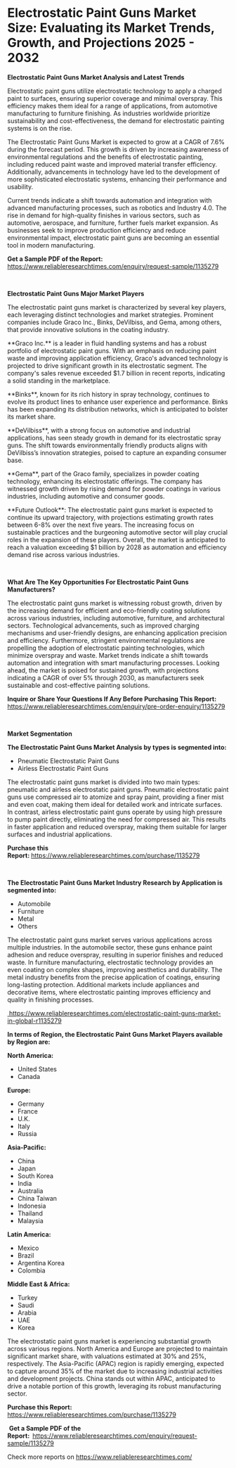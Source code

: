 <p><h1>Electrostatic Paint Guns Market Size: Evaluating its Market Trends, Growth, and Projections 2025 - 2032</h1></p><p><strong>Electrostatic Paint Guns Market Analysis and Latest Trends</strong></p>
<p><p>Electrostatic paint guns utilize electrostatic technology to apply a charged paint to surfaces, ensuring superior coverage and minimal overspray. This efficiency makes them ideal for a range of applications, from automotive manufacturing to furniture finishing. As industries worldwide prioritize sustainability and cost-effectiveness, the demand for electrostatic painting systems is on the rise.</p><p>The Electrostatic Paint Guns Market is expected to grow at a CAGR of 7.6% during the forecast period. This growth is driven by increasing awareness of environmental regulations and the benefits of electrostatic painting, including reduced paint waste and improved material transfer efficiency. Additionally, advancements in technology have led to the development of more sophisticated electrostatic systems, enhancing their performance and usability.</p><p>Current trends indicate a shift towards automation and integration with advanced manufacturing processes, such as robotics and Industry 4.0. The rise in demand for high-quality finishes in various sectors, such as automotive, aerospace, and furniture, further fuels market expansion. As businesses seek to improve production efficiency and reduce environmental impact, electrostatic paint guns are becoming an essential tool in modern manufacturing.</p></p>
<p><strong>Get a Sample PDF of the Report:&nbsp;</strong> <a href="https://www.reliableresearchtimes.com/enquiry/request-sample/1135279?utm_campaign=3067&utm_medium=2&utm_source=Github&utm_content=ia&utm_term=09042025&utm_id=electrostatic-paint-guns">https://www.reliableresearchtimes.com/enquiry/request-sample/1135279</a></p>
<p>&nbsp;</p>
<p><strong>Electrostatic Paint Guns Major Market Players</strong></p>
<p><p>The electrostatic paint guns market is characterized by several key players, each leveraging distinct technologies and market strategies. Prominent companies include Graco Inc., Binks, DeVilbiss, and Gema, among others, that provide innovative solutions in the coating industry. </p><p>**Graco Inc.** is a leader in fluid handling systems and has a robust portfolio of electrostatic paint guns. With an emphasis on reducing paint waste and improving application efficiency, Graco's advanced technology is projected to drive significant growth in its electrostatic segment. The company's sales revenue exceeded $1.7 billion in recent reports, indicating a solid standing in the marketplace.</p><p>**Binks**, known for its rich history in spray technology, continues to evolve its product lines to enhance user experience and performance. Binks has been expanding its distribution networks, which is anticipated to bolster its market share. </p><p>**DeVilbiss**, with a strong focus on automotive and industrial applications, has seen steady growth in demand for its electrostatic spray guns. The shift towards environmentally friendly products aligns with DeVilbiss’s innovation strategies, poised to capture an expanding consumer base.</p><p>**Gema**, part of the Graco family, specializes in powder coating technology, enhancing its electrostatic offerings. The company has witnessed growth driven by rising demand for powder coatings in various industries, including automotive and consumer goods.</p><p>**Future Outlook**: The electrostatic paint guns market is expected to continue its upward trajectory, with projections estimating growth rates between 6-8% over the next five years. The increasing focus on sustainable practices and the burgeoning automotive sector will play crucial roles in the expansion of these players. Overall, the market is anticipated to reach a valuation exceeding $1 billion by 2028 as automation and efficiency demand rise across various industries.</p></p>
<p>&nbsp;</p>
<p><strong>What Are The Key Opportunities For Electrostatic Paint Guns Manufacturers?</strong></p>
<p><p>The electrostatic paint guns market is witnessing robust growth, driven by the increasing demand for efficient and eco-friendly coating solutions across various industries, including automotive, furniture, and architectural sectors. Technological advancements, such as improved charging mechanisms and user-friendly designs, are enhancing application precision and efficiency. Furthermore, stringent environmental regulations are propelling the adoption of electrostatic painting technologies, which minimize overspray and waste. Market trends indicate a shift towards automation and integration with smart manufacturing processes. Looking ahead, the market is poised for sustained growth, with projections indicating a CAGR of over 5% through 2030, as manufacturers seek sustainable and cost-effective painting solutions.</p></p>
<p><strong>Inquire or Share Your Questions If Any Before Purchasing This Report:</strong> <a href="https://www.reliableresearchtimes.com/enquiry/pre-order-enquiry/1135279?utm_campaign=3067&utm_medium=2&utm_source=Github&utm_content=ia&utm_term=09042025&utm_id=electrostatic-paint-guns">https://www.reliableresearchtimes.com/enquiry/pre-order-enquiry/1135279</a></p>
<p>&nbsp;</p>
<p><strong>Market Segmentation</strong></p>
<p><strong>The Electrostatic Paint Guns Market Analysis by types is segmented into:</strong></p>
<p><ul><li>Pneumatic Electrostatic Paint Guns</li><li>Airless Electrostatic Paint Guns</li></ul></p>
<p><p>The electrostatic paint guns market is divided into two main types: pneumatic and airless electrostatic paint guns. Pneumatic electrostatic paint guns use compressed air to atomize and spray paint, providing a finer mist and even coat, making them ideal for detailed work and intricate surfaces. In contrast, airless electrostatic paint guns operate by using high pressure to pump paint directly, eliminating the need for compressed air. This results in faster application and reduced overspray, making them suitable for larger surfaces and industrial applications.</p></p>
<p><strong>Purchase this Report:&nbsp;</strong><a href="https://www.reliableresearchtimes.com/purchase/1135279?utm_campaign=3067&utm_medium=2&utm_source=Github&utm_content=ia&utm_term=09042025&utm_id=electrostatic-paint-guns">https://www.reliableresearchtimes.com/purchase/1135279</a></p>
<p>&nbsp;</p>
<p><strong>The Electrostatic Paint Guns Market Industry Research by Application is segmented into:</strong></p>
<p><ul><li>Automobile</li><li>Furniture</li><li>Metal</li><li>Others</li></ul></p>
<p><p>The electrostatic paint guns market serves various applications across multiple industries. In the automobile sector, these guns enhance paint adhesion and reduce overspray, resulting in superior finishes and reduced waste. In furniture manufacturing, electrostatic technology provides an even coating on complex shapes, improving aesthetics and durability. The metal industry benefits from the precise application of coatings, ensuring long-lasting protection. Additional markets include appliances and decorative items, where electrostatic painting improves efficiency and quality in finishing processes.</p></p>
<p><a href="https://www.reliableresearchtimes.com/electrostatic-paint-guns-market-in-global-r1135279?utm_campaign=3067&utm_medium=2&utm_source=Github&utm_content=ia&utm_term=09042025&utm_id=electrostatic-paint-guns">&nbsp;https://www.reliableresearchtimes.com/electrostatic-paint-guns-market-in-global-r1135279</a></p>
<p><strong>In terms of Region, the Electrostatic Paint Guns Market Players available by Region are:</strong></p>
<p>
    <p> <strong> North America: </strong>
        <ul>
            <li>United States</li>
            <li>Canada</li>
        </ul>
        </p> 
    <p> <strong> Europe: </strong>
        <ul>
            <li>Germany</li>
            <li>France</li>
            <li>U.K.</li>
            <li>Italy</li>
            <li>Russia</li>
        </ul>
        </p> 
    <p> <strong> Asia-Pacific: </strong>
        <ul>
            <li>China</li>
            <li>Japan</li>
            <li>South Korea</li>
            <li>India</li>
            <li>Australia</li>
            <li>China Taiwan</li>
            <li>Indonesia</li>
            <li>Thailand</li>
            <li>Malaysia</li>
        </ul>
        </p> 
    <p> <strong> Latin America: </strong>
        <ul>
            <li>Mexico</li>
            <li>Brazil</li>
            <li>Argentina Korea</li>
            <li>Colombia</li>
        </ul>
        </p> 
    <p> <strong> Middle East & Africa: </strong>
        <ul>
            <li>Turkey</li>
            <li>Saudi</li>
            <li>Arabia</li>
            <li>UAE</li>
            <li>Korea</li>
        </ul>
    </p>
    </p>
<p><p>The electrostatic paint guns market is experiencing substantial growth across various regions. North America and Europe are projected to maintain significant market share, with valuations estimated at 30% and 25%, respectively. The Asia-Pacific (APAC) region is rapidly emerging, expected to capture around 35% of the market due to increasing industrial activities and development projects. China stands out within APAC, anticipated to drive a notable portion of this growth, leveraging its robust manufacturing sector.</p></p>
<p><strong>Purchase this Report: </strong><a href="https://www.reliableresearchtimes.com/purchase/1135279?utm_campaign=3067&utm_medium=2&utm_source=Github&utm_content=ia&utm_term=09042025&utm_id=electrostatic-paint-guns">https://www.reliableresearchtimes.com/purchase/1135279</a></p>
<p>&nbsp;<strong>Get a Sample PDF of the Report:&nbsp;&nbsp;</strong><a href="https://www.reliableresearchtimes.com/enquiry/request-sample/1135279?utm_campaign=3067&utm_medium=2&utm_source=Github&utm_content=ia&utm_term=09042025&utm_id=electrostatic-paint-guns">https://www.reliableresearchtimes.com/enquiry/request-sample/1135279</a></p>
<p><strong></strong></p>
<p>Check more reports on <a href="https://www.reliableresearchtimes.com/?utm_campaign=3067&utm_medium=2&utm_source=Github&utm_content=ia&utm_term=09042025&utm_id=electrostatic-paint-guns">https://www.reliableresearchtimes.com/</a></p>